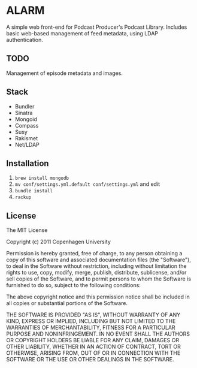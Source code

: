# ALARM

A simple web front-end for Podcast Producer's Podcast Library. Includes basic web-based management of feed metadata, using LDAP authentication.

## TODO

Management of episode metadata and images.

## Stack
* Bundler
* Sinatra
* Mongoid
* Compass
* Susy
* Rakismet
* Net/LDAP

## Installation

1. `brew install mongodb`
2. `mv conf/settings.yml.default conf/settings.yml` and edit
3. `bundle install`
4. `rackup`

## License

The MIT License

Copyright (c) 2011 Copenhagen University

Permission is hereby granted, free of charge, to any person obtaining a copy
of this software and associated documentation files (the "Software"), to deal
in the Software without restriction, including without limitation the rights
to use, copy, modify, merge, publish, distribute, sublicense, and/or sell
copies of the Software, and to permit persons to whom the Software is
furnished to do so, subject to the following conditions:

The above copyright notice and this permission notice shall be included in
all copies or substantial portions of the Software.

THE SOFTWARE IS PROVIDED "AS IS", WITHOUT WARRANTY OF ANY KIND, EXPRESS OR
IMPLIED, INCLUDING BUT NOT LIMITED TO THE WARRANTIES OF MERCHANTABILITY,
FITNESS FOR A PARTICULAR PURPOSE AND NONINFRINGEMENT. IN NO EVENT SHALL THE
AUTHORS OR COPYRIGHT HOLDERS BE LIABLE FOR ANY CLAIM, DAMAGES OR OTHER
LIABILITY, WHETHER IN AN ACTION OF CONTRACT, TORT OR OTHERWISE, ARISING FROM,
OUT OF OR IN CONNECTION WITH THE SOFTWARE OR THE USE OR OTHER DEALINGS IN
THE SOFTWARE.

